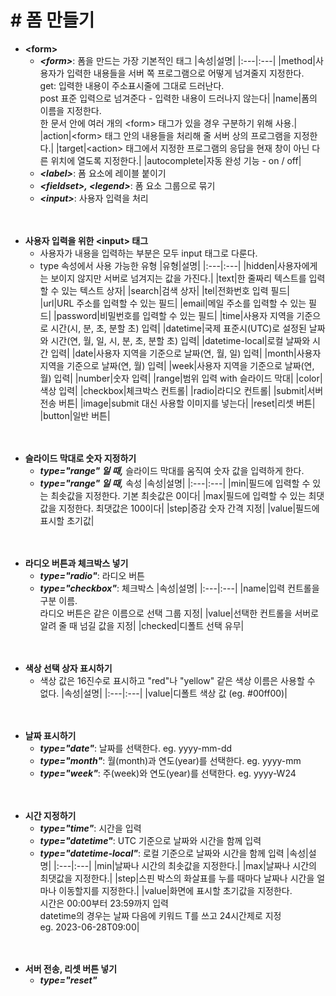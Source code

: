 # # 폼 만들기

- **\<form\>**
    - ***\<form\>***: 폼을 만드는 가장 기본적인 태그
        |속성|설명|
        |:---|:---|
        |method|사용자가 입력한 내용들을 서버 쪽 프로그램으로 어떻게 넘겨줄지 지정한다.<br>get: 입력한 내용이 주소표시줄에 그대로 드러난다.<br>post 표준 입력으로 넘겨준다 - 입력한 내용이 드러나지 않는다|
        |name|폼의 이름을 지정한다.<br>한 문서 안에 여러 개의 \<form\> 태그가 있을 경우 구분하기 위해 사용.|
        |action|\<form\> 태그 안의 내용들을 처리해 줄 서버 상의 프로그램을 지정한다.|
        |target|\<action\> 태그에서 지정한 프로그램의 응답을 현재 창이 아닌 다른 위치에 열도록 지정한다.|
        |autocomplete|자동 완성 기능 - on / off|
    - ***\<label\>***: 폼 요소에 레이블 붙이기
    - ***\<fieldset\>, \<legend\>***: 폼 요소 그룹으로 묶기
    - ***\<input\>***: 사용자 입력을 처리


　

- **사용자 입력을 위한 \<input\> 태그**
    - 사용자가 내용을 입력하는 부분은 모두 input 태그로 다룬다.
    - type 속성에서 사용 가능한 유형
        |유형|설명|
        |:---|:---|
        |hidden|사용자에게는 보이지 않지만 서버로 넘겨지는 값을 가진다.|
        |text|한 줄짜리 텍스트를 입력할 수 있는 텍스트 상자|
        |search|검색 상자|
        |tel|전화번호 입력 필드|
        |url|URL 주소를 입력할 수 있는 필드|
        |email|메일 주소를 입력할 수 있는 필드|
        |password|비밀번호를 입력할 수 있는 필드|
        |time|사용자 지역을 기준으로 시간(시, 분, 초, 분할 초) 입력|
        |datetime|국제 표준시(UTC)로 설정된 날짜와 시간(연, 월, 일, 시, 분, 초, 분할 초) 입력|
        |datetime-local|로컬 날짜와 시간 입력|
        |date|사용자 지역을 기준으로 날짜(연, 월, 일) 입력|
        |month|사용자 지역을 기준으로 날짜(연, 월) 입력|
        |week|사용자 지역을 기준으로 날짜(연, 월) 입력|
        |number|숫자 입력|
        |range|범위 입력 with 슬라이드 막대|
        |color|색상 입력|
        |checkbox|체크박스 컨트롤|
        |radio|라디오 컨트롤|
        |submit|서버 전송 버튼|
        |image|submit 대신 사용할 이미지를 넣는다|
        |reset|리셋 버튼|
        |button|일반 버튼|


　

- **슬라이드 막대로 숫자 지정하기** 
    - ***type="range" 일 때,*** 슬라이드 막대를 움직여 숫자 값을 입력하게 한다.
    - ***type="range" 일 때,*** 속성
        |속성|설명|
        |:---|:---|
        |min|필드에 입력할 수 있는 최솟값을 지정한다. 기본 최솟값은 0이다|
        |max|필드에 입력할 수 있는 최댓값을 지정한다. 최댓값은 100이다|
        |step|증감 숫자 간격 지정|
        |value|필드에 표시할 초기값|


　

- **라디오 버튼과 체크박스 넣기**
    - ***type="radio"***: 라디오 버튼
    - ***type="checkbox"***: 체크박스
        |속성|설명|
        |:---|:---|
        |name|입력 컨트롤을 구분 이름.<br>라디오 버튼은 같은 이름으로 선택 그룹 지정|
        |value|선택한 컨트롤을 서버로 알려 줄 때 넘길 값을 지정|
        |checked|디폴트 선택 유무|


　

- **색상 선택 상자 표시하기**
    - 색상 값은 16진수로 표시하고 "red"나 "yellow" 같은 색상 이름은 사용할 수 없다.
        |속성|설명|
        |:---|:---|
        |value|디폴트 색상 값 (eg. \#00ff00)|


　

- **날짜 표시하기**
    - ***type="date"***: 날짜를 선택한다. eg. yyyy-mm-dd
    - ***type="month"***: 월(month)과 연도(year)를 선택한다. eg. yyyy-mm
    - ***type="week"***: 주(week)와 연도(year)를 선택한다. eg. yyyy-W24


　

- **시간 지정하기**
    - ***type="time"***: 시간을 입력
    - ***type="datetime"***: UTC 기준으로 날짜와 시간을 함께 입력
    - ***type="datetime-local"***: 로컬 기준으로 날짜와 시간을 함께 입력
        |속성|설명|
        |:---|:---|
        |min|날짜나 시간의 최솟값을 지정한다.|
        |max|날짜나 시간의 최댓값을 지정한다.|
        |step|스핀 박스의 화살표를 누를 때마다 날짜나 시간을 얼마나 이동할지를 지정한다.|
        |value|화면에 표시할 초기값을 지정한다.<br>시간은 00:00부터 23:59까지 입력<br>datetime의 경우는 날짜 다음에 키워드 T를 쓰고 24시간제로 지정<br>eg. 2023-06-28T09:00|


　

- **서버 전송, 리셋 버튼 넣기**
    - ***type="reset"***
    